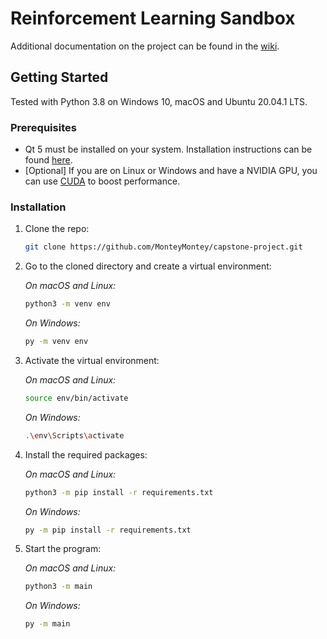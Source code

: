 # Reinforcement Learning Sandbox

Additional documentation on the project can be found in the [wiki](https://github.com/MonteyMontey/deep-reinforcement-learning-sandbox/wiki).

## Getting Started

Tested with Python 3.8 on Windows 10, macOS and Ubuntu 20.04.1 LTS. 

### Prerequisites

* Qt 5 must be installed on your system. Installation instructions can be found [here](https://doc.qt.io/qt-5/gettingstarted.html).
* [Optional] If you are on Linux or Windows and have a NVIDIA GPU, you can use [CUDA](https://developer.nvidia.com/cuda-downloads) to boost performance. 


### Installation

1. Clone the repo:
   ```sh
   git clone https://github.com/MonteyMontey/capstone-project.git
   ```

2. Go to the cloned directory and create a virtual environment:

    *On macOS and Linux:*
    ```sh
    python3 -m venv env
    ```
    *On Windows:*
    ```sh
    py -m venv env
    ```

3. Activate the virtual environment:

   *On macOS and Linux:*
    ```sh
    source env/bin/activate
    ```

    *On Windows:*
    ```sh
    .\env\Scripts\activate
    ```
4. Install the required packages:

    *On macOS and Linux:*
     ```sh
    python3 -m pip install -r requirements.txt
    ```
   
    *On Windows:*
    ```sh
    py -m pip install -r requirements.txt
    ```
   
5. Start the program:
    
    *On macOS and Linux:*
     ```sh
    python3 -m main
    ```
   
    *On Windows:*
    ```sh
    py -m main
    ```

